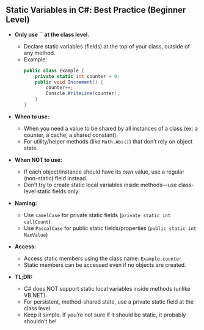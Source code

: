 ## Static Variables in C#: Best Practice (Beginner Level)

- **Only use **``** at the class level.**

  - Declare static variables (fields) at the top of your class, outside of any method.
  - Example:
    ```csharp
    public class Example {
        private static int counter = 0;
        public void Increment() {
            counter++;
            Console.WriteLine(counter);
        }
    }
    ```

- **When to use:**

  - When you need a value to be shared by all instances of a class (ex: a counter, a cache, a shared constant).
  - For utility/helper methods (like `Math.Abs()`) that don’t rely on object state.

- **When NOT to use:**

  - If each object/instance should have its *own* value, use a regular (non-static) field instead.
  - Don’t try to create static local variables inside methods—use class-level static fields only.

- **Naming:**

  - Use `camelCase` for private static fields (`private static int callCount`)
  - Use `PascalCase` for public static fields/properties (`public static int MaxValue`)

- **Access:**

  - Access static members using the class name: `Example.counter`
  - Static members can be accessed even if no objects are created.

- **TL;DR:**

  - C# does NOT support static local variables inside methods (unlike VB.NET).
  - For persistent, method-shared state, use a private static field at the class level.
  - Keep it simple. If you’re not sure if it should be static, it probably shouldn’t be!

